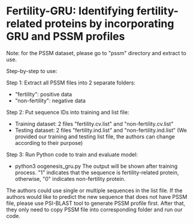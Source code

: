 # Fertility-GRU: Identifying fertility-related proteins by incorporating GRU and PSSM profiles

Note: for the PSSM dataset, please go to "pssm" directory and extract to use.

Step-by-step to use:

Step 1: Extract all PSSM files into 2 separate folders:
- "fertility": positive data
- "non-fertility": negative data

Step 2: Put sequence IDs into training and list file:
- Training dataset: 2 files "fertility.cv.list" and "non-fertility.cv.list"
- Testing dataset: 2 files "fertility.ind.list" and "non-fertility.ind.list"
(We provided our training and testing list file, the authors can change according to their purpose)

Step 3: Run Python code to train and evaluate model:
- python3 oogenesis_gru.py
The output will be shown after training process. "1" indicates that the sequence is fertility-related protein, otherwise, "0" indicates non-fertility protein.

The authors could use single or multiple sequences in the list file. If the authors would like to predict the new sequence that does not have PSSM file, please use PSI-BLAST tool to generate PSSM profile first. After that, they only need to copy PSSM file into corresponding folder and run our code.
